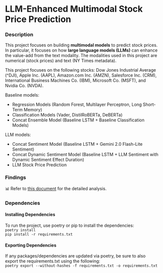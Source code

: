 # LLM-Enhanced Multimodal Stock Price Prediction

### Description

This project focuses on building **multimodal models** to predict stock prices. In particular, it focuses on how **large language models (LLMs)** can enhance the value-add from the text modality. The modalities used in this project are numerical (stock prices) and text (NY Times metadata). 

This project focuses on the following stocks: Dow Jones Industrial Average (^DJI), Apple Inc. (AAPL), Amazon.com Inc. (AMZN), Salesforce Inc. (CRM), International Business Machines Co. (IBM), Microsoft Co. (MSFT), and Nvidia Co. (NVDA).

Baseline models:<br>
- Regression Models (Random Forest, Multilayer Perceptron, Long Short-Term Memory)
- Classification Models (Vader, DistilRoBERTa, DeBERTa)
- Concat Ensemble Model (Baseline LSTM + Baseline Classification Models)

LLM models:<br>
- Concat Sentiment Model (Baseline LSTM + Gemini 2.0 Flash-Lite Sentiment)
- Concat Dynamic Sentiment Model (Baseline LSTM + LLM Sentiment with Dynamic Sentiment Effect Duration)
- LLM Stock Price Prediction

### Findings

📊 Refer to [this document](https://github.com/xavsant/multimodal_stockprice_prediction/blob/main/FINDINGS.md) for the detailed analysis.

### Dependencies

#### **Installing Dependencies**
To run the project, use poetry or pip to install the dependencies:<br>
`poetry install`<br>
`pip install -r requirements.txt`

#### **Exporting Dependencies**
If any packages/dependencies are updated via poetry, be sure to also export the requirements.txt using the following:<br>
`poetry export --without-hashes -f requirements.txt -o requirements.txt`